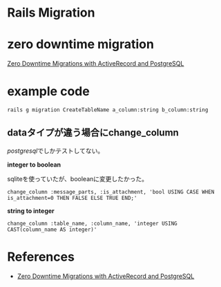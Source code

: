 Rails Migration
=======================


# zero downtime migration

[Zero Downtime Migrations with ActiveRecord and PostgreSQL
](https://tech.lendinghome.com/zero-downtime-migrations-with-activerecord-and-postgresql-b3aca53ffbe6#.9zkwrbi67)

# example code


```
rails g migration CreateTableName a_column:string b_column:string
```


## dataタイプが違う場合にchange_column

*postgresql*でしかテストしてない。

**integer to boolean**

sqliteを使っていたが、booleanに変更したかった。

`change_column :message_parts, :is_attachment, 'bool USING CASE WHEN is_attachment=0 THEN FALSE ELSE TRUE END;'`

**string to integer**

`change_column :table_name, :column_name, 'integer USING CAST(column_name AS integer)'`


# References

+ [Zero Downtime Migrations with ActiveRecord and PostgreSQL
](https://tech.lendinghome.com/zero-downtime-migrations-with-activerecord-and-postgresql-b3aca53ffbe6#.9zkwrbi67)
